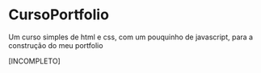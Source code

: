 # CursoPortfolio
Um curso simples de html e css, com um pouquinho de javascript, para a construção do meu portfolio

[INCOMPLETO]
